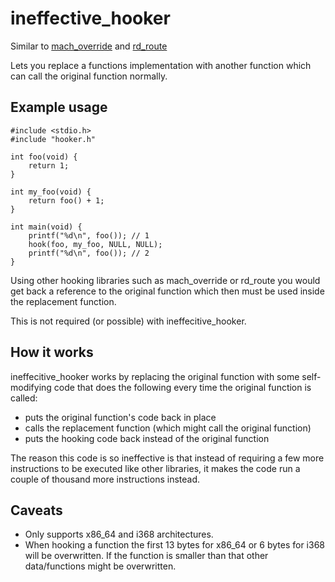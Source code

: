 ineffective_hooker
==================

Similar to [mach_override](https://github.com/rentzsch/mach_override) and [rd_route](https://github.com/rodionovd/rd_route)

Lets you replace a functions implementation with another function which can call the original function normally.

Example usage
-------------

```
#include <stdio.h>
#include "hooker.h"

int foo(void) {
	return 1;
}

int my_foo(void) {
	return foo() + 1;
}

int main(void) {
	printf("%d\n", foo()); // 1
	hook(foo, my_foo, NULL, NULL);
	printf("%d\n", foo()); // 2
}
```

Using other hooking libraries such as mach_override or rd_route you would get back a reference to the original function which then must be used inside the replacement function.

This is not required (or possible) with ineffecitive_hooker.

How it works
------------

ineffecitive_hooker works by replacing the original function with some self-modifying code that does the following every time the original function is called:

- puts the original function's code back in place
- calls the replacement function (which might call the original function)
- puts the hooking code back instead of the original function

The reason this code is so ineffective is that instead of requiring a few more instructions to be executed like other libraries, it makes the code run a couple of thousand more instructions instead.

Caveats
-------

- Only supports x86_64 and i368 architectures.
- When hooking a function the first 13 bytes for x86_64 or 6 bytes for i368 will be overwritten. If the function is smaller than that other data/functions might be overwritten.
